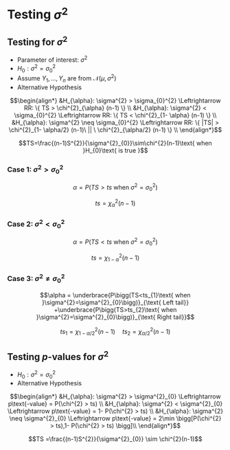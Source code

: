 
# Testing $\sigma^{2}$


## Testing for $\sigma^{2}$

* Parameter of interest: $\sigma^{2}$
* $H_{0}: \sigma^{2} = \sigma_{0}^{2}$
* Assume $Y_{1}, ..., Y_{n}$ are from $\mathcal{N}(\mu, \sigma^{2})$
* Alternative Hypothesis
```math
\begin{align*}
&H_{\alpha}: \sigma^{2} > \sigma_{0}^{2} \Leftrightarrow RR: \{ TS >  \chi^{2}_{\alpha} (n-1) \}  \\
&H_{\alpha}: \sigma^{2} < \sigma_{0}^{2} \Leftrightarrow RR: \{ TS < \chi^{2}_{1- \alpha} (n-1) \}  \\
&H_{\alpha}: \sigma^{2} \neq \sigma_{0}^{2} \Leftrightarrow RR: \{ |TS| > \chi^{2}_{1- \alpha/2} (n-1)\ || \ \chi^{2}_{\alpha/2} (n-1) \}  \\

\end{align*}
```

```math
TS=\frac{(n-1)S^{2}}{\sigma^{2}_{0}}\sim\chi^{2}(n-1)\text{ when }H_{0}\text{ is true }
```

### Case 1: $\sigma^{2} > \sigma_{0}^{2}$

$$\alpha = P \bigg( TS > ts \text{ when } \sigma^{2} = \sigma^{2}_{0} \bigg)$$

$$ts = \chi^{2}_{\alpha} (n-1)$$

### Case 2: $\sigma^{2} < \sigma_{0}^{2}$

$$\alpha = P \bigg( TS < ts \text{ when } \sigma^{2} = \sigma^{2}_{0} \bigg)$$

$$ts = \chi^{2}_{1- \alpha} (n-1)$$

### Case 3: $\sigma^{2} \neq \sigma_{0}^{2}$

```math
\alpha = 
\underbrace{P\bigg(TS<ts_{1}\text{ when }\sigma^{2}=\sigma^{2}_{0}\bigg)}_{\text{ Left tail}} +\underbrace{P\bigg(TS>ts_{2}\text{ when }\sigma^{2}=\sigma^{2}_{0}\bigg)}_{\text{ Right tail}}
```
```math
ts_{1}=\chi^{2}_{1-\alpha/2}(n-1)\quad ts_{2}=\chi^{2}_{\alpha/2}(n-1)
```

## Testing $p$-values for $\sigma^{2}$

* $H_{0}: \sigma^{2} = \sigma^{2}_{0}$
* Alternative Hypothesis
```math
\begin{align*}
&H_{\alpha}: \sigma^{2} > \sigma^{2}_{0} \Leftrightarrow p\text{-value} = P(\chi^{2} > ts) \\
&H_{\alpha}: \sigma^{2} < \sigma^{2}_{0} \Leftrightarrow p\text{-value} = 1- P(\chi^{2} > ts) \\
&H_{\alpha}: \sigma^{2} \neq \sigma^{2}_{0} \Leftrightarrow p\text{-value} = 2\min \bigg[P(\chi^{2} > ts),1- P(\chi^{2} > ts) \bigg]\\
\end{align*}
```

$$TS =\frac{(n-1)S^{2}}{\sigma^{2}_{0}} \sim \chi^{2}(n-1)$$